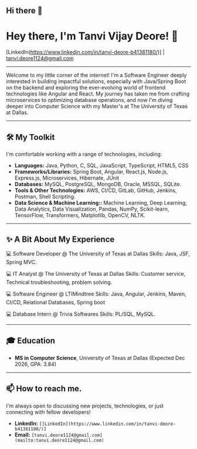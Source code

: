 ## Hi there 👋
# Hey there, I'm Tanvi Vijay Deore! 👋

[LinkedIn(https://www.linkedin.com/in/tanvi-deore-b41381180/)] | [tanvi.deore1124@gmail.com](mailto:tanvi.deore1124@gmail.com)

---

Welcome to my little corner of the internet! I'm a Software Engineer deeply interested in building impactful solutions, especially with Java/Spring Boot on the backend and exploring the ever-evolving world of frontend technologies like Angular and React. My journey has taken me from crafting microservices to optimizing database operations, and now I'm diving deeper into Computer Science with my Master's at The University of Texas at Dallas.

---

## 🛠️ My Toolkit

I'm comfortable working with a range of technologies, including:

* **Languages:** Java, Python, C, SQL, JavaScript, TypeScript, HTML5, CSS
* **Frameworks/Libraries:** Spring Boot, Angular, React.js, Node.js, Express.js, Microservices, Hibernate, JUnit
* **Databases:** MySQL, PostgreSQL, MongoDB, Oracle, MSSQL, SQLite.
* **Tools & Other Technologies:** AWS, CI/CD, GitLab, GitHub, Jenkins, Postman, Shell Scripting.
* **Data Science & Machine Learning::** Machine Learning, Deep Learning, Data Analytics, Data Visualization, Pandas, NumPy, Scikit-learn, TensorFlow, Transformers, Matplotlib, OpenCV, NLTK.
---


## ✨ A Bit About My Experience

💻 Software Developer @ The University of Texas at Dallas
Skills: Java, JSF, Spring MVC.

💻 IT Analyst @ The University of Texas at Dallas
Skills: Customer service, Technical troubleshooting, problem solving.

💻 Software Engineer @ LTIMindtree
Skills: Java, Angular, Jenkins, Maven, CI/CD, Relational Databases, Spring boot

💻 Database Intern @ Trivia Softwares
Skills: PL/SQL, MySQL.

---

## 🎓 Education
* **MS in Computer Science**, University of Texas at Dallas (Expected Dec 2026, GPA: 3.84)
---

## 📫 How to reach me.

I'm always open to discussing new projects, technologies, or just connecting with fellow developers!
* **LinkedIn:** `[[LinkedIn](https://www.linkedin.com/in/tanvi-deore-b41381180/)]`
* **Email:** `[tanvi.deore1124@gmail.com](mailto:tanvi.deore1124@gmail.com)`

<!--
**TanviDeore/TanviDeore** is a ✨ _special_ ✨ repository because its `README.md` (this file) appears on your GitHub profile.

Here are some ideas to get you started:

- 🔭 I’m currently working on ...
- 🌱 I’m currently learning ...
- 👯 I’m looking to collaborate on ...
- 🤔 I’m looking for help with ...
- 💬 Ask me about ...
- 📫 How to reach me: ...
- 😄 Pronouns: ...
- ⚡ Fun fact: ...
-->
